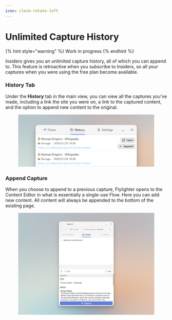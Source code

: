 ```yaml
---
icon: clock-rotate-left
---
```


# Unlimited Capture History

{% hint style="warning" %}
Work in progress
{% endhint %}

Insiders gives you an unlimited capture history, all of which you can append to. This feature is retroactive when you subscribe to Insiders, so all your captures when you were using the free plan become available.

### History Tab

Under the **History** tab in the main view, you can view all the captures you've made, including a link the site you were on, a link to the captured content, and the option to append new content to the original.

<div data-full-width="false"><figure><img src="../.gitbook/assets/CleanShot 2025-01-26 at 13.14.58 (2).png" alt=""><figcaption></figcaption></figure></div>

### Append Capture

When you choose to append to a previous capture, Flylighter opens to the Content Editor in what is essentially a single-use Flow. Here you can add new content. All content will always be appended to the bottom of the existing page.

<figure><img src="../.gitbook/assets/CleanShot 2025-01-26 at 13.24.34 (1).png" alt=""><figcaption></figcaption></figure>



